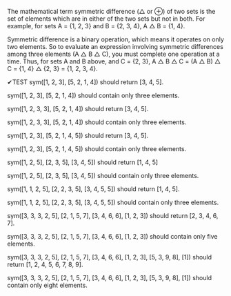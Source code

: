 The mathematical term symmetric difference (△ or ⊕) of two sets is the set of elements which are in either of the two sets but not in both. For example, for sets A = {1, 2, 3} and B = {2, 3, 4}, A △ B = {1, 4}.

Symmetric difference is a binary operation, which means it operates on only two elements. So to evaluate an expression involving symmetric differences among three elements (A △ B △ C), you must complete one operation at a time. Thus, for sets A and B above, and C = {2, 3}, A △ B △ C = (A △ B) △ C = {1, 4} △ {2, 3} = {1, 2, 3, 4}.

✔TEST sym([1, 2, 3], [5, 2, 1, 4]) should return [3, 4, 5].

sym([1, 2, 3], [5, 2, 1, 4]) should contain only three elements.

sym([1, 2, 3, 3], [5, 2, 1, 4]) should return [3, 4, 5].

sym([1, 2, 3, 3], [5, 2, 1, 4]) should contain only three elements.

sym([1, 2, 3], [5, 2, 1, 4, 5]) should return [3, 4, 5].

sym([1, 2, 3], [5, 2, 1, 4, 5]) should contain only three elements.

sym([1, 2, 5], [2, 3, 5], [3, 4, 5]) should return [1, 4, 5]

sym([1, 2, 5], [2, 3, 5], [3, 4, 5]) should contain only three elements.

sym([1, 1, 2, 5], [2, 2, 3, 5], [3, 4, 5, 5]) should return [1, 4, 5].

sym([1, 1, 2, 5], [2, 2, 3, 5], [3, 4, 5, 5]) should contain only three elements.

sym([3, 3, 3, 2, 5], [2, 1, 5, 7], [3, 4, 6, 6], [1, 2, 3]) should return [2, 3, 4, 6, 7].

sym([3, 3, 3, 2, 5], [2, 1, 5, 7], [3, 4, 6, 6], [1, 2, 3]) should contain only five elements.

sym([3, 3, 3, 2, 5], [2, 1, 5, 7], [3, 4, 6, 6], [1, 2, 3], [5, 3, 9, 8], [1]) should return [1, 2, 4, 5, 6, 7, 8, 9].

sym([3, 3, 3, 2, 5], [2, 1, 5, 7], [3, 4, 6, 6], [1, 2, 3], [5, 3, 9, 8], [1]) should contain only eight elements.
